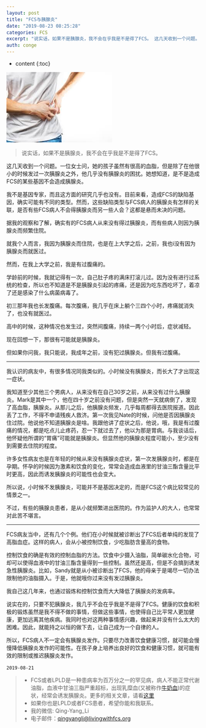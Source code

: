 ```yaml
---
layout: post
title: "FCS与胰腺炎"
date: "2019-08-23 08:25:28"
categories: FCS
excerpt: "说实话，如果不是胰腺炎，我不会在乎我是不是得了FCS。 这几天收到一个问题。一位女士问，她的孩子虽然有很高的血脂，但是除了在他很小的时候发过一次..."
auth: conge
---
```

* content
{:toc}

![ ](/assets/images/FCS/118382-4b67fe4d5bc6c065.png)

> 说实话，如果不是胰腺炎，我不会在乎我是不是得了FCS。

这几天收到一个问题。一位女士问，她的孩子虽然有很高的血脂，但是除了在他很小的时候发过一次胰腺炎之外，他几乎没有胰腺炎的困扰。她想知道，是不是造成FCS的某些基因不会造成胰腺炎。

我不是基因专家，而且这方面的研究几乎也没有。目前来看，造成FCS的缺陷基因，确实可能有不同的类型。然而，这些缺陷类型与FCS病人的胰腺炎有怎样的关联，是否有些FCS病人不会得胰腺炎而另一些人会？这都是悬而未决的问题。

据我的观察和了解，确实有的FCS病人从来没有得过胰腺炎，而有些病人则因为胰腺炎而频繁住院。

就我个人而言，我因为胰腺炎而住院，也是在上大学之后，之前，我也i没有因为胰腺炎而就医过。

然而，在我上大学之前，我是有过腹痛的。

学龄前的时候，我就记得有一次，自己肚子疼的满床打滚儿过。因为没有进行过系统的检查，所以也不知道是不是胰腺炎引起的疼痛，还是因为吃东西吃坏了，着凉了还是感染了什么病菌病毒了。

初三那年我也长发腹痛。每次腹痛，我几乎在床上躺个三四个小时，疼痛就消失了，也没有就医过。

高中的时候，这种情况也发生过，突然间腹痛，持续一两个小时后，症状减轻。

现在回想一下，那很有可能就是胰腺炎。

但如果你问我，我只能说，我成年之前，没有犯过胰腺炎。但我有过腹痛。

-----

我认识的病友中，有很多情况同我类似的。小时候没有胰腺炎，而长大了才出现这一症状。

我知道至少其他三个男病人，从来没有在自己30岁之前，从来没有过什么胰腺炎。Mark是其中一个，他在四十岁之前没有问题，但是突然一天就病倒了，发现了高血脂，胰腺炎。从那儿之后，他胰腺炎频发，几乎每周都得去医院报道。因此丢了工作，不得不申请残疾人救济。第一次我见Nate的时候，问他是否因胰腺炎住过院。他说他不知道胰腺炎是啥。我跟他讲了症状之后，他说，哦，我是有过腹痛的情况，都是吃点儿止疼药，忍一下就过去了，他以为那是胃病。与我谈话后，他怀疑他所谓的“胃痛”可能就是胰腺炎。但显然他的胰腺炎程度可能小，至少没有到需要去住院的程度。

许多女性病友也是在年轻的时候从来没有胰腺炎症状，第一次发胰腺炎时，都是在孕期。怀孕的时候因为激素和饮食的变化，常常会造成血液里的甘油三酯含量比平时更高，因此而诱发胰腺炎的可能性也会变大。

所以说，小时候不发胰腺炎，可能并不是基因决定的，而是FCS这个病比较常见的情景之一。

不过，有些的胰腺炎患者，是从小就频繁进出医院的。作为监护人的大人，也常常对此苦不堪言。

----

FCS病友当中，还有几个个例。他们在小时候就被诊断出了FCS后者单纯的发现了高脂血症。这样的病人，会从小被控制饮食，少吃脂肪含量高的食物。

控制饮食的确是有效的控制血脂的方法。饮食中少摄入油脂，简单碳水化合物，可却可以使得血液中的甘油三酯含量得到一些控制。虽然还是高，但是不会搞到诱发急性胰腺炎。比如，Sandy就是从小被诊断出了FCS，他的母亲于是竭尽一切办法限制他的油脂摄入。于是，他就哦你过来没有发过胰腺炎。

我自己这几年来，也通过锻炼和控制饮食而大大降低了胰腺炎的发病率。

说实在的，只要不犯胰腺炎，我几乎不会在乎我是不是得了FCS。健康的饮食和积极的锻炼虽然是我不得不做的事情，但做这些事情，也使得自己比平常人更加健康，更加远离其他疾病。我同时也对这两种事情感兴趣，做起来并没有什么太大的困难。因此，就能持之以恒的做下去，让自己成为一个自律的人。

所以，FCS病人不一定会有胰腺炎发作。只要尽力改善饮食健康习惯，就可能会慢慢降低胰腺炎发作的可能性。在孩子身上培养出良好的饮食和健康习惯，就可能有效的限制或推迟胰腺炎发作。

```
2019-08-21
```


> * FCS或者LPLD是一种患病率为百万分之一的罕见病，病人不能正常代谢油脂，血液中甘油三脂严重超标，出现乳糜血(又被称作[牛奶血](https://www.jianshu.com/p/4cba7c3cabf6))的症状，经常会诱发胰腺炎。更多的相关文章，请看[这里](https://www.jianshu.com/nb/8793129)
> * 如果你也是LPLD或者FCS患者，希望你能和我联系。
> * 我的微信: Qing-Yang_Li
> * 电子邮件：qingyangli@livingwithfcs.org
